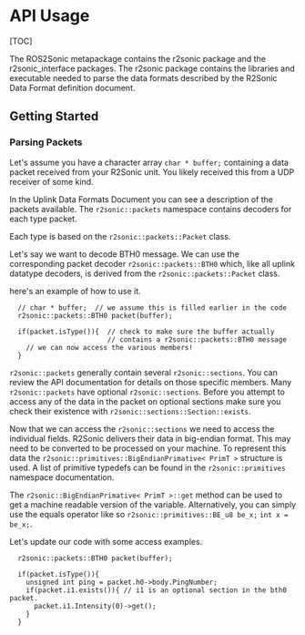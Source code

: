 # API Usage

[TOC]

The ROS2Sonic metapackage contains the r2sonic package and the r2sonic_interface packages.   The r2sonic package contains the libraries and executable needed to parse the data formats described by the R2Sonic Data Format definition document.

## Getting Started 

### Parsing Packets

Let's assume you have a character array `char * buffer;` containing a data packet received from your R2Sonic unit.   You likely received this from a UDP receiver of some kind.  

In the Uplink Data Formats Document you can see a description of the packets available.  The `r2sonic::packets` namespace contains decoders for each type packet.

Each type is based on the `r2sonic::packets::Packet` class. 

Let's say we want to decode BTH0 message.  We can use the corresponding packet decoder `r2sonic::packets::BTH0` which, like all uplink datatype decoders, is derived from the `r2sonic::packets::Packet` class. 


here's an example of how to use it.    

```
  // char * buffer;  // we assume this is filled earlier in the code
  r2sonic::packets::BTH0 packet(buffer);

  if(packet.isType()){  // check to make sure the buffer actually 
  						// contains a r2sonic::packets::BTH0 message
  	// we can now access the various members!
  }
```

`r2sonic::packets` generally contain several `r2sonic::sections`.  You can review the API documentation for details on those specific members.  Many `r2sonic::packets` have optional `r2sonic::sections`.   Before you attempt to access any of the data in the packet on optional sections make sure you check their existence with `r2sonic::sections::Section::exists`.

Now that we can access the `r2sonic::sections` we need to access the individual fields.  R2Sonic delivers their data in big-endian format.  This may need to be converted to be processed on your machine.   To represent this data the `r2sonic::primitives::BigEndianPrimative< PrimT >` structure is used.  A list of primitive typedefs can be found in the `r2sonic::primitives` namespace documentation.

The `r2sonic::BigEndianPrimative< PrimT >::get` method can be used to get a machine readable version of the variable.   Alternatively, you can simply use the equals operator like so `r2sonic::primitives::BE_u8 be_x;`  `int x = be_x;`.

Let's update our code with some access examples.

```
  r2sonic::packets::BTH0 packet(buffer);

  if(packet.isType()){ 
  	unsigned int ping = packet.h0->body.PingNumber;
  	if(packet.i1.exists()){ // i1 is an optional section in the bth0 packet.
  	  packet.i1.Intensity(0)->get();
  	}
  }
```